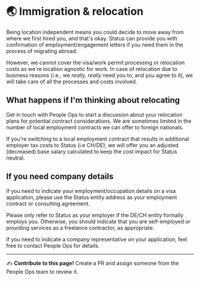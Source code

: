 # 🌏 Immigration & relocation

Being location independent means you could decide to move away from where we first hired you, and that's okay. Status can provide you with confirmation of employment/engagement letters if you need them in the process of migrating abroad.

However, we cannot cover the visa/work permit processing or relocation costs as we're location agnostic for work. In case of relocation due to business reasons (i.e., we *really, really* need you to, and you agree to it), we will take care of all the processes and costs involved.

## What happens if I'm thinking about relocating

Get in touch with People Ops to start a discussion about your relocation plans for potential contract considerations. We are sometimes limited in the number of local employment contracts we can offer to foreign nationals.

If you're switching to a local employment contract that results in additional employer tax costs to Status (i.e CH/DE), we will offer you an adjusted (decreased) base salary calculated to keep the cost impact for Status neutral.

## If you need company details

If you need to indicate your employment/occupation details on a visa application, please use the Status entity address as your employment contract or consulting agreement.

Please only refer to Status as your employer if the DE/CH entity formally employs you. Otherwise, you should indicate that you are self-employed or providing services as a freelance contractor, as appropriate.

If you need to indicate a company representative on your application, feel free to contact People Ops for details.

*****

✍️ **Contribute to this page!** Create a PR and assign someone from the People Ops team to review it.
